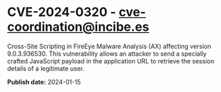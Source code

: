 # CVE-2024-0320 - cve-coordination@incibe.es

Cross-Site Scripting in FireEye Malware Analysis (AX) affecting version 9.0.3.936530. This vulnerability allows an attacker to send a specially crafted JavaScript payload in the application URL to retrieve the session details of a legitimate user.

**Publish date:** 2024-01-15
